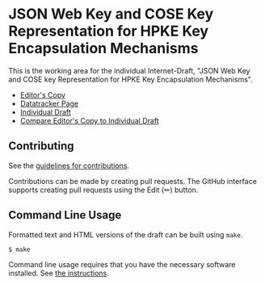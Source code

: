 # JSON Web Key and COSE Key Representation for HPKE Key Encapsulation Mechanisms

This is the working area for the individual Internet-Draft, "JSON Web Key and COSE key Representation for HPKE Key Encapsulation Mechanisms".

* [Editor's Copy](https://dajiaji.github.io/i-d-cose-key-jwk-hpke/#go.draft-ajitomi-cose-key-jwk-hpke.html)
* [Datatracker Page](https://datatracker.ietf.org/doc/draft-ajitomi-cose-key-jwk-hpke)
* [Individual Draft](https://datatracker.ietf.org/doc/html/draft-ajitomi-cose-key-jwk-hpke)
* [Compare Editor's Copy to Individual Draft](https://dajiaji.github.io/i-d-cose-key-jwk-hpke/#go.draft-ajitomi-cose-key-jwk-hpke.diff)


## Contributing

See the
[guidelines for contributions](https://github.com/dajiaji/i-d-cose-key-jwk-hpke/blob/main/CONTRIBUTING.md).

Contributions can be made by creating pull requests.
The GitHub interface supports creating pull requests using the Edit (✏) button.


## Command Line Usage

Formatted text and HTML versions of the draft can be built using `make`.

```sh
$ make
```

Command line usage requires that you have the necessary software installed.  See
[the instructions](https://github.com/martinthomson/i-d-template/blob/main/doc/SETUP.md).

